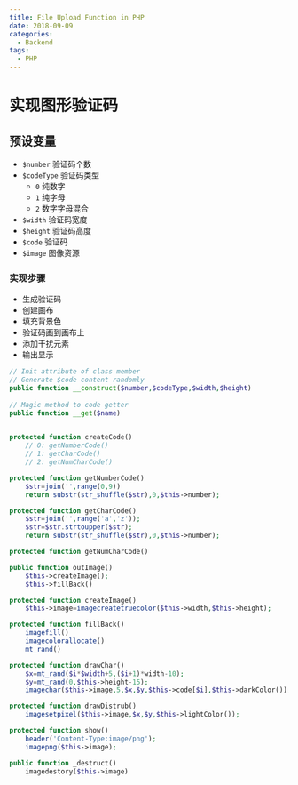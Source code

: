 ```yaml
---
title: File Upload Function in PHP
date: 2018-09-09
categories:
  - Backend
tags:
  - PHP
---
```




# 实现图形验证码

## 预设变量
- `$number` 验证码个数
- `$codeType` 验证码类型
  - `0` 纯数字
  - `1` 纯字母
  - `2` 数字字母混合
- `$width` 验证码宽度
- `$height` 验证码高度
- `$code` 验证码
- `$image` 图像资源

### 实现步骤

- 生成验证码
- 创建画布
- 填充背景色
- 验证码画到画布上
- 添加干扰元素
- 输出显示

```php
// Init attribute of class member
// Generate $code content randomly
public function __construct($number,$codeType,$width,$height)
    
// Magic method to code getter
public function __get($name)
    

protected function createCode()
    // 0: getNumberCode()
    // 1: getCharCode()
    // 2: getNumCharCode()

protected function getNumberCode()
    $str=join('',range(0,9))
    return substr(str_shuffle($str),0,$this->number);

protected function getCharCode()
    $str=join('',range('a','z'));
    $str=$str.strtoupper($str);
    return substr(str_shuffle($str),0,$this->number);

protected function getNumCharCode()

public function outImage()
    $this->createImage();
    $this->fillBack()

protected function createImage()
    $this->image=imagecreatetruecolor($this->width,$this->height);

protected function fillBack()
    imagefill()
    imagecolorallocate()
    mt_rand()

protected function drawChar()
    $x=mt_rand($i*$width+5,($i+1)*width-10);
    $y=mt_rand(0,$this->height-15);
    imagechar($this->image,5,$x,$y,$this->code[$i],$this->darkColor());

protected function drawDistrub()
    imagesetpixel($this->image,$x,$y,$this->lightColor());

protected function show()
    header('Content-Type:image/png');
    imagepng($this->image);

public function _destruct()
    imagedestory($this->image)
```
